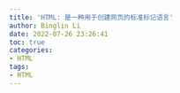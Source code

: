 ```yaml
---
title: 'HTML: 是一种用于创建网页的标准标记语言'
author: Binglin Li
date: 2022-07-26 23:26:41
toc: true
categories:
- HTML
tags:
- HTML
---
```

